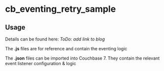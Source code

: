 # cb_eventing_retry_sample

## Usage
Details can be found here: *ToDo: add link to blog*

The **.js** files are for reference and contain the eventing logic

The **.json** files can be imported into Couchbase 7. They contain the relevant event listener configuration & logic
